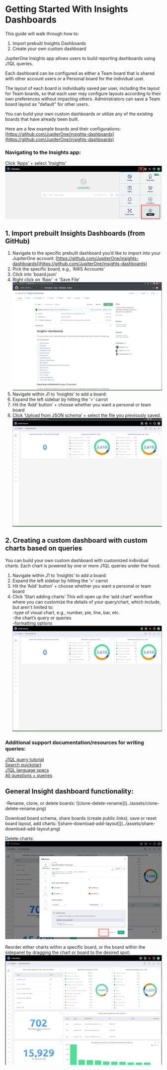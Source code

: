 # Getting Started With Insights Dashboards
This guide will walk through how to:

1. Import prebuilt Insights Dashboards
1. Create your own custom dashboard

JupiterOne Insights app allows users to build reporting dashboards using J1QL queries.

Each dashboard can be configured as either a Team board that is shared with other account users or a Personal board for the individual user. 

The layout of each board is individually saved per user, including the layout for Team boards, so that each user may configure layouts according to their own preferences without impacting others. Administrators can save a Team board layout as "default" for other users.

You can build your own custom dashboards or utilize any of the existing boards that have already been built.

Here are a few example boards and their configurations: [https://github.com/JupiterOne/insights-dashboards](https://github.com/JupiterOne/insights-dashboards)

### Navigating to the Insights app:
Click ‘Apps’ + select ’Insights’\
![insights](../assets/insights.png)

## 1. Import prebuilt Insights Dashboards (from GitHub)
1. Navigate to the specific prebuilt dashboard you’d like to import into your JupiterOne account: [https://github.com/JupiterOne/insights-dashboards](https://github.com/JupiterOne/insights-dashboards) 
1. Pick the specific board, e.g., ‘AWS Accounts’
1. Click into ‘board.json’
1. Right click on ‘Raw’ -> ‘Save File’\
![save-dashboard](../assets/save-dashboard.gif)
1. Navigate within J1 to ‘Insights’ to add a board:
1. Expand the left sidebar by hitting the ‘>’ carrot 
1. Hit the ‘Add’ button’ + choose whether you want a personal or team board
1. Click ‘Upload from JSON schema’ + select the file you previously saved.\
![import-dashboard](../assets/import-dashboard.gif)

## 2. Creating a custom dashboard with custom charts based on queries

You can build your own custom dashboard with customized individual charts. Each chart is powered by one or more J1QL queries under the hood.

1. Navigate within J1 to ‘Insights’ to add a board:
1. Expand the left sidebar by hitting the ‘>’ carrot 
1. Hit the ‘Add’ button’ + choose whether you want a personal or team board
1. Click ‘Start adding charts’ 
This will open up the ‘add chart’ workflow where you can customize the details of your query/chart, which include, but aren't limited to:\
-type of visual chart, e.g., number, pie, line, bar, etc.\
-the chart’s query or queries\
-formatting options\
![custom-board](../assets/custom-board.gif)

### Additional support documentation/resources for writing queries:
[J1QL query tutorial](https://support.jupiterone.io/hc/en-us/articles/360022720434-4-9-J1QL-Query-Tutorial)\
[Search quickstart](https://support.jupiterone.io/hc/en-us/articles/360022705414-2-9-Search-Quickstart)\
[J1QL language specs](https://support.jupiterone.io/hc/en-us/articles/360022722014-J1QL-Language-Specs)\
[All questions + queries](https://ask.us.jupiterone.io/filter?tagFilter=all)

## General Insight dashboard functionality: 
-Rename, clone, or delete boards:
![clone-delete-rename]](../assets/clone-delete-rename.png)

Download board schema, share boards (create public links), save or reset board layout, add charts:
![share-download-add-layout]](../assets/share-download-add-layout.png)

Delete charts:
![delete-widget](../assets/delete-widget.png)

Reorder either charts within a specific board, or the board within the sidepanel by dragging the chart or board to the desired spot:
![reorder](../assets/reorder.gif)

